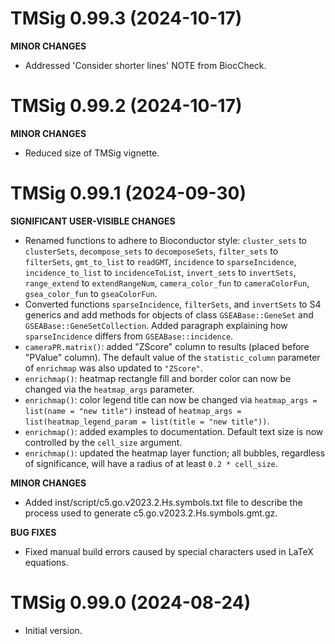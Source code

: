 # TMSig 0.99.3 (2024-10-17)

**MINOR CHANGES**
- Addressed 'Consider shorter lines' NOTE from BiocCheck.


# TMSig 0.99.2 (2024-10-17)

**MINOR CHANGES**
- Reduced size of TMSig vignette.


# TMSig 0.99.1 (2024-09-30)

**SIGNIFICANT USER-VISIBLE CHANGES**

- Renamed functions to adhere to Bioconductor style: `cluster_sets` to `clusterSets`, `decompose_sets` to `decomposeSets`, `filter_sets` to `filterSets`, `gmt_to_list` to `readGMT`, `incidence` to `sparseIncidence`, `incidence_to_list` to `incidenceToList`, `invert_sets` to `invertSets`, `range_extend` to `extendRangeNum`, `camera_color_fun` to `cameraColorFun`, `gsea_color_fun` to `gseaColorFun`.
- Converted functions `sparseIncidence`, `filterSets`, and `invertSets` to S4 generics and add methods for objects of class `GSEABase::GeneSet` and `GSEABase::GeneSetCollection`. Added paragraph explaining how `sparseIncidence` differs from `GSEABase::incidence`.
- `cameraPR.matrix()`: added "ZScore" column to results (placed before "PValue" column). The default value of the `statistic_column` parameter of `enrichmap` was also updated to `"ZScore"`.
- `enrichmap()`: heatmap rectangle fill and border color can now be changed via the `heatmap_args` parameter.
- `enrichmap()`: color legend title can now be changed via `heatmap_args = list(name = "new title")` instead of `heatmap_args = list(heatmap_legend_param = list(title = "new title"))`. 
- `enrichmap()`: added examples to documentation. Default text size is now controlled by the `cell_size` argument.
- `enrichmap()`: updated the heatmap layer function; all bubbles, regardless of significance, will have a radius of at least `0.2 * cell_size`.

**MINOR CHANGES**

- Added inst/script/c5.go.v2023.2.Hs.symbols.txt file to describe the process used to generate c5.go.v2023.2.Hs.symbols.gmt.gz.

**BUG FIXES**

- Fixed manual build errors caused by special characters used in LaTeX equations.


# TMSig 0.99.0 (2024-08-24)

- Initial version.
